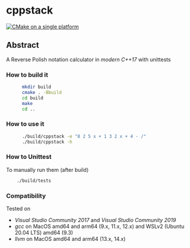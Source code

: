 # cppstack
[![CMake on a single platform](https://github.com/Flukas88/cppstack/actions/workflows/cmake-single-platform.yml/badge.svg)](https://github.com/Flukas88/cppstack/actions/workflows/cmake-single-platform.yml)

## Abstract

A Reverse Polish notation calculator in *modern C++17* with unittests

### How to build it

```bash
      mkdir build 
      cmake . -Bbuild
      cd build
      make
      cd ..
```

### How to use it

```bash
      ./build/cppstack -e "8 2 5 x + 1 3 2 x + 4 - /"
      ./build/cppstack -h
```

### How to Unittest

To manually run them (after build)

```bash
    ./build/tests
```

### Compatibility

Tested on

- *Visual Studio Community 2017* and *Visual Studio Community 2019*
- *gcc* on MacOS amd64 and arm64 (9.x, 11.x, 12.x) and WSLv2 (Ubuntu 20.04 LTS) amd64 (9.3)
- *llvm* on MacOS amd64 and arm64 (13.x, 14.x)
